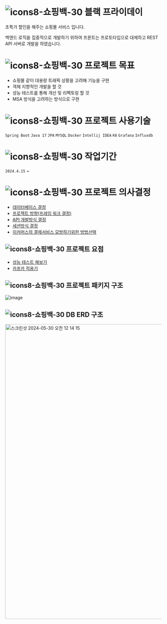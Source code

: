 # ![icons8-쇼핑백-30](https://github.com/f-lab-edu/black-friday/assets/67618667/0cbb168f-9353-4572-ac67-abf7ae909755) 블랙 프라이데이
초특가 할인을 해주는 쇼핑몰 서비스 입니다.


백엔드 로직을 집중적으로 개발하기 위하여 프론트는 프로토타입으로 대체하고 REST API 서버로 개발을 하였습니다.

# ![icons8-쇼핑백-30](https://github.com/f-lab-edu/black-friday/assets/67618667/0cbb168f-9353-4572-ac67-abf7ae909755) 프로젝트 목표
* 쇼핑몰 같이 대용량 트래픽 상황을 고려해 기능을 구현
* 객체 지향적인 개발을 할 것
* 성능 테스트를 통해 개선 및 리펙토링 할 것
* MSA 방식을 고려하는 방식으로 구현

# ![icons8-쇼핑백-30](https://github.com/f-lab-edu/black-friday/assets/67618667/0cbb168f-9353-4572-ac67-abf7ae909755) 프로젝트 사용기술
`Spring Boot` `Java 17` `JPA` `MYSQL` `Docker` `Intellij IDEA` `K6` `Grafana` `Influxdb`

# ![icons8-쇼핑백-30](https://github.com/f-lab-edu/black-friday/assets/67618667/0cbb168f-9353-4572-ac67-abf7ae909755) 작업기간
`2024.4.15` ~ 

# ![icons8-쇼핑백-30](https://github.com/f-lab-edu/black-friday/assets/67618667/0cbb168f-9353-4572-ac67-abf7ae909755) 프로젝트 의사결정

+ [데이터베이스 결정](https://github.com/f-lab-edu/black-friday/wiki/%EB%8D%B0%EC%9D%B4%ED%84%B0%EB%B2%A0%EC%9D%B4%EC%8A%A4-%EA%B2%B0%EC%A0%95)
+ [프로젝트 방향(프레임 워크 결정)](https://github.com/f-lab-edu/black-friday/wiki/%ED%94%84%EB%A1%9C%EC%A0%9D%ED%8A%B8-%EB%B0%A9%ED%96%A5(%ED%94%84%EB%A0%88%EC%9E%84%EC%9B%8C%ED%81%AC-%EA%B2%B0%EC%A0%95))
+ [API 개발방식 결정](https://github.com/f-lab-edu/black-friday/wiki/API-%EA%B0%9C%EB%B0%9C%EB%B0%A9%EC%8B%9D-%EA%B3%A0%EC%B4%AC)
+ [세션방식 결정](https://github.com/f-lab-edu/black-friday/wiki/%EC%82%AC%EC%9A%A9%EC%9E%90-%EC%84%B8%EC%85%98%EB%B0%A9%EC%8B%9D-%EA%B2%B0%EC%A0%95)
+ [이커머스의 결제서비스 모방하기위한 방법선택](https://github.com/f-lab-edu/black-friday/wiki/Mocks-server-%EC%A0%81%EC%9A%A9)


## ![icons8-쇼핑백-30](https://github.com/f-lab-edu/black-friday/assets/67618667/0cbb168f-9353-4572-ac67-abf7ae909755) 프로젝트 요점
+ [성능 테스트 해보기](https://github.com/f-lab-edu/black-friday/blob/feature/performance/README.md)
+ [카프카 적용기](https://github.com/f-lab-edu/black-friday/blob/feature/coupon_kafka/README.md)


## ![icons8-쇼핑백-30](https://github.com/f-lab-edu/black-friday/assets/67618667/0cbb168f-9353-4572-ac67-abf7ae909755) 프로젝트 패키지 구조
![image](https://github.com/f-lab-edu/black-friday/assets/67618667/aacf2580-ebbc-41cf-9a12-479e3e8e3ed4)



## ![icons8-쇼핑백-30](https://github.com/f-lab-edu/black-friday/assets/67618667/0cbb168f-9353-4572-ac67-abf7ae909755) DB ERD 구조
<img width="949" alt="스크린샷 2024-05-30 오전 12 14 15" src="https://github.com/f-lab-edu/black-friday/assets/67618667/9737b555-1fbe-405c-8c75-d586d1230de8">
